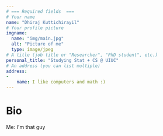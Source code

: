 ```yaml
---
# === Required fields  ===
# Your name 
name: "Dhiraj Kuttichirayil"
# Your profile picture
imgname: 
  name: "img/main.jpg"
  alt: "Picture of me"
  type: image/jpeg
# A title (job title or "Researcher", "PhD student", etc.)
personal_title: "Studying Stat + CS @ UIUC"
# An address (you can list multiple)
address: 
-
    name: I like computers and math :)
---
```


# Bio

Me: I'm that guy
